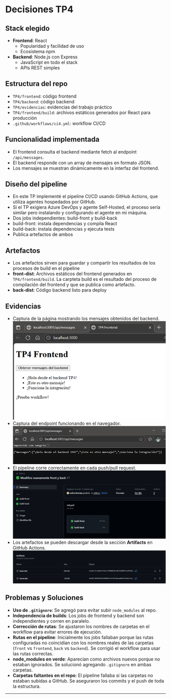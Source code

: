 # Decisiones TP4

## Stack elegido

- **Frontend**: React
  - Popularidad y facilidad de uso
  - Ecosistema npm
- **Backend**: Node.js con Express
  - JavaScript en todo el stack
  - APIs REST simples

## Estructura del repo

- `TP4/frontend`: código frontend
- `TP4/backend`: código backend
- `TP4/evidencias`: evidencias del trabajo práctico
- `TP4/frontend/build`: archivos estáticos generados por React para producción
- `.github/workflows/ci4.yml`: workflow CI/CD

## Funcionalidad implementada

- El frontend consulta el backend mediante fetch al endpoint `/api/messages`.
- El backend responde con un array de mensajes en formato JSON.
- Los mensajes se muestran dinámicamente en la interfaz del frontend.

## Diseño del pipeline

- En este TP implementé el pipeline CI/CD usando GitHub Actions, que utiliza agentes hospedados por GitHub.
- Si el TP exigiera Azure DevOps y agente Self-Hosted, el proceso sería similar pero instalando y configurando el agente en mi máquina.
- Dos jobs independientes: build-front y build-back
- build-front: instala dependencias y compila React
- build-back: instala dependencias y ejecuta tests
- Publica artefactos de ambos

## Artefactos

- Los artefactos sirven para guardar y compartir los resultados de los procesos de build en el pipeline
- **front-dist**: Archivos estáticos del frontend generados en `TP4/frontend/build`. La carpteta build es el resultado del proceso de compilación del frontend y que se publica como artefacto. 
- **back-dist**: Código backend listo para deploy

## Evidencias

- Captura de la página mostrando los mensajes obtenidos del backend.
![Pagina con los resultados obtenidos del backend](evidencias/frontend.png)
- Captura del endpoint funcionando en el navegador.
![Endpoint](evidencias/backend.png)
- El pipeline corre correctamente en cada push/pull request.
![Pipeline](evidencias/pipeline.png)
- Los artefactos se pueden descargar desde la sección **Artifacts** en GitHub Actions.
![Artefactos](evidencias/artefactos.png)

## Problemas y Soluciones

- **Uso de `.gitignore`**: Se agregó para evitar subir `node_modules` al repo.
- **Independencia de builds**: Los jobs de frontend y backend son independientes y corren en paralelo.
- **Corrección de rutas**: Se ajustaron los nombres de carpetas en el workflow para evitar errores de ejecución.
- **Rutas en el pipeline**: Inicialmente los jobs fallaban porque las rutas configuradas no coincidían con los nombres reales de las carpetas (`front` vs `frontend`, `back` vs `backend`). Se corrigió el workflow para usar las rutas correctas.
- **node_modules en verde**: Aparecían como archivos nuevos porque no estaban ignorados. Se solucionó agregando `.gitignore` en ambas carpetas.
- **Carpetas faltantes en el repo**: El pipeline fallaba si las carpetas no estaban subidas a GitHub. Se aseguraron los commits y el push de toda la estructura.

---